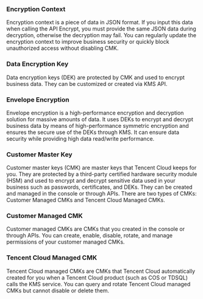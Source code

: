 
### Encryption Context
Encryption context is a piece of data in JSON format. If you input this data when calling the API Encrypt, you must provide the same JSON data during decryption, otherwise the decryption may fail. You can regularly update the encryption context to improve business security or quickly block unauthorized access without disabling CMK.


### Data Encryption Key
Data encryption keys (DEK) are protected by CMK and used to encrypt business data. They can be customized or created via KMS API.

### Envelope Encryption
Envelope encryption is a high-performance encryption and decryption solution for massive amounts of data. It uses DEKs to encrypt and decrypt business data by means of high-performance symmetric encryption and ensures the secure use of the DEKs through KMS. It can ensure data security while providing high data read/write performance.


### Customer Master Key
Customer master keys (CMK) are master keys that Tencent Cloud keeps for you. They are protected by a third-party certified hardware security module (HSM) and used to encrypt and decrypt sensitive data used in your business such as passwords, certificates, and DEKs. They can be created and
managed in the console or through APIs.
There are two types of CMKs: Customer Managed CMKs and Tencent Cloud Managed CMKs.

### Customer Managed CMK
Customer managed CMKs are CMKs that you created in the console or through APIs. You can create, enable, disable, rotate, and manage permissions of your customer managed CMKs.

### Tencent Cloud Managed CMK
Tencent Cloud managed CMKs are CMKs that Tencent Cloud automatically created for you when a Tencent Cloud product (such as COS or TDSQL) calls the KMS service.
You can query and rotate Tencent Cloud managed CMKs but cannot disable or delete them.
